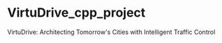 # VirtuDrive_cpp_project
VirtuDrive: Architecting Tomorrow's Cities with Intelligent Traffic Control
